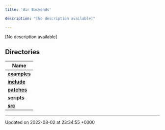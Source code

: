 ```yaml
---
title: 'dir Backends'

description: "[No description available]"

---
```







[No description available]

## Directories

| Name           |
| -------------- |
| **[examples](/documentation/code/main/files/dir_fd42a26dfd45720795ea78af8b797244/#dir-examples)**  |
| **[include](/documentation/code/main/files/dir_fff6544e2674f6c237f54e08cc1ccab4/#dir-include)**  |
| **[patches](/documentation/code/main/files/dir_ce9c4c189a44d94cd4ce7dd1c6bca64b/#dir-patches)**  |
| **[scripts](/documentation/code/main/files/dir_844c768eef53abfe888ab2eb544709b6/#dir-scripts)**  |
| **[src](/documentation/code/main/files/dir_01bedd8e8802aa37dbcedab696961d56/#dir-src)**  |






-------------------------------

Updated on 2022-08-02 at 23:34:55 +0000
